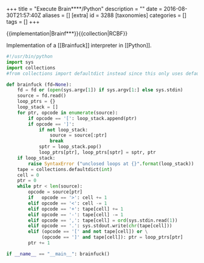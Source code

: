 +++
title = "Execute Brain****/Python"
description = ""
date = 2016-08-30T21:57:40Z
aliases = []
[extra]
id = 3288
[taxonomies]
categories = []
tags = []
+++

{{implementation|Brainf***}}{{collection|RCBF}}

Implementation of a [[Brainfuck]] interpreter in [[Python]].


```python
#!/usr/bin/python
import sys
import collections
#from collections import defaultdict instead since this only uses defaultdict?

def brainfuck (fd=None):
    fd = fd or (open(sys.argv[1]) if sys.argv[1:] else sys.stdin)
    source = fd.read()
    loop_ptrs = {}
    loop_stack = []
    for ptr, opcode in enumerate(source):
        if opcode == '[': loop_stack.append(ptr)
        if opcode == ']':
            if not loop_stack:
                source = source[:ptr]
                break
            sptr = loop_stack.pop()
            loop_ptrs[ptr], loop_ptrs[sptr] = sptr, ptr
    if loop_stack:
        raise SyntaxError ("unclosed loops at {}".format(loop_stack))
    tape = collections.defaultdict(int)
    cell = 0
    ptr = 0
    while ptr < len(source):
        opcode = source[ptr]
        if   opcode == '>': cell += 1
        elif opcode == '<': cell -= 1
        elif opcode == '+': tape[cell] += 1
        elif opcode == '-': tape[cell] -= 1
        elif opcode == ',': tape[cell] = ord(sys.stdin.read(1))
        elif opcode == '.': sys.stdout.write(chr(tape[cell]))
        elif (opcode == '[' and not tape[cell]) or \
             (opcode == ']' and tape[cell]): ptr = loop_ptrs[ptr]
        ptr += 1

if __name__ == "__main__": brainfuck()
```

